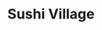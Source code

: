 ---
layout: place
title: "Sushi Village"
permalink: /virginia/harrisonburg/sushi-village.html
stateAbbr: VA
stateName: Virginia
cityName: Harrisonburg
seo:
  name: "Sushi Village"
  type: Restaurant
  links: https://www.sushivillageharrisonburg.com/
description: "Sushi Village serves delicious sushi in Harrisonburg, Virginia. Try fresh Japanese dishes for a great dining experience. "
place_id: ChIJIQF6YZaStIkRoCtn7V3SwUA
photos:
  - name: >-
      places/ChIJIQF6YZaStIkRoCtn7V3SwUA/photos/AeeoHcKIvfMovOHNFqXvzouKozOSJLavHlBaEARUwWJQSewbHnqbNNPhbfrhU-tcSLrjKCSmRZZd4Qyltx5nTyrloMy71dE_oyWk14Sr0w8ISXHPel2pOBLyrVDI0XrwztxfancbVNQBzVxnhhoFrlmmMRm3K2gCbi58CwGz9dP1DlPHXkCOQbZMRIYk2lgNIDTlRipl0TxC6HCZgKIyT9e3eLOc9PROz3PTfsh4KCU0SE_46z8zr94q6JAHqjNxnTkBJ7bFzxM7E2rZasS4tu6DTdinu4OkgT-yLq-Uje58Usf00fQ63NYQi8OyJfg9g1FjWeUNUH_NNSxlfZ-kGlioyj16Qqti7CVgHGs7Lgy-wx29BlSWMKUGqmmn3vcgZDGd8rnnYkpHtdzS7YTcY9ZskHTHwluzX7g6owOPvk-ZPbhqdxpZ
    widthPx: 4032
    heightPx: 3024
    authorAttributions:
      - displayName: Vitaliy Bebchuk
        uri: https://maps.google.com/maps/contrib/114542786844832424250
        photoUri: >-
          https://lh3.googleusercontent.com/a/ACg8ocLWAsMOHGUMzTBT73lfw0DpdQQtoTsbGY4yddXmqvFUcxnZGg=s100-p-k-no-mo
    flagContentUri: >-
      https://www.google.com/local/imagery/report/?cb_client=maps_api_places.places_api&image_key=!1e10!2sCIHM0ogKEICAgICkj_eYzQE&hl=en-US
    googleMapsUri: >-
      https://www.google.com/maps/place//data=!3m4!1e2!3m2!1sCIHM0ogKEICAgICkj_eYzQE!2e10!4m2!3m1!1s0x89b49296617a0121:0x40c1d25ded672ba0
  - name: >-
      places/ChIJIQF6YZaStIkRoCtn7V3SwUA/photos/AeeoHcJzD7N1_dCgZs9cyzi-N5vr-xV_sa50nblpbsxC4rJ3DucZniFv5SQ58dgDz9k2ZvWgq-xX2Xcw-_62YvViG-ukyeYSRyfoiU9lXk_83C9Rj0Vu_8zHbik5OSNjLKMgpqUr2F1alEVatMTuLYLv4zv_Xa6Zvm5HHF81K9R-DmVDOzFb_0YOjnHGWCkXBSQCGG7JJ1vsfIemYEzmF63wzsIzCBVLlspC8FZIRGMBkVyOC-CkKy0mnYwuek5KUtB_ShYE8KVKfa6GqRCiG-9bTvUHtzScUVKbX_sNGhBh3AtZLBX612YmdvCvwaX8k5Naxwr03T2yEE72a4ypqCYcGeldNP9mM0x8xA-kHZeqMwMAb_f_oXdXUh3_UoSiTH64FgKGZGzu9qHSru37EhGDjxfBCxOq-raa1GdtluWzIs4EjMDp
    widthPx: 2992
    heightPx: 2992
    authorAttributions:
      - displayName: Mike McCourt
        uri: https://maps.google.com/maps/contrib/108974484690396778846
        photoUri: >-
          https://lh3.googleusercontent.com/a/ACg8ocL_z13khmYAhWMBwF_RLuaUDM_Zs_Nap1KzqBcDONZNHWqOWQ=s100-p-k-no-mo
    flagContentUri: >-
      https://www.google.com/local/imagery/report/?cb_client=maps_api_places.places_api&image_key=!1e10!2sCIHM0ogKEICAgICL6sK5rAE&hl=en-US
    googleMapsUri: >-
      https://www.google.com/maps/place//data=!3m4!1e2!3m2!1sCIHM0ogKEICAgICL6sK5rAE!2e10!4m2!3m1!1s0x89b49296617a0121:0x40c1d25ded672ba0
  - name: >-
      places/ChIJIQF6YZaStIkRoCtn7V3SwUA/photos/AeeoHcLkGSDIoNxCFNx5mom1fTN6z1QTQOz3BeSt0tUVzHno3XBQQQUjB4BROSIbVZOMcT0ioMKgOWoUNSsjpIUT5dqlg8LMyewznj2oYkMXdFo_txt0sRUkCtDWi386aBA7VV5HcZLjYmp8dSH6HlEDVMZ-heF6nwnNR-FOxQDQfJ3v2X0gGNMpoX5I1NIZxbdb4JZHS6VkiS5_6AeWVl0ODQNcGkTx9dZjhXWfek_EHONP4aflg6Dzs2C0I7iWAD85poX-UgbJdEMQkKYg0EGXxAaNiW-2xtRqt93hChqKUQTamZBZcvTpEfTxgGlx3V1a39cdNikYjsmxUkdWd1s8NiBNjjBxvvhmSh_CI_-LqS4CEedETZAP7DEWbkwUFewmpaerherlDXzvx8ZST3DQm0crzb7jxqiUO30NXZiv0CLh8r77
    widthPx: 4160
    heightPx: 3120
    authorAttributions:
      - displayName: Scot Morgan
        uri: https://maps.google.com/maps/contrib/117637869067723135989
        photoUri: >-
          https://lh3.googleusercontent.com/a/ACg8ocK54hfAlOpBqQAbj2-Qw-Z8VLNRWkBjpYYU13PWMe2xDZ7jpA=s100-p-k-no-mo
    flagContentUri: >-
      https://www.google.com/local/imagery/report/?cb_client=maps_api_places.places_api&image_key=!1e10!2sCIHM0ogKEICAgICk5p_-wgE&hl=en-US
    googleMapsUri: >-
      https://www.google.com/maps/place//data=!3m4!1e2!3m2!1sCIHM0ogKEICAgICk5p_-wgE!2e10!4m2!3m1!1s0x89b49296617a0121:0x40c1d25ded672ba0
  - name: >-
      places/ChIJIQF6YZaStIkRoCtn7V3SwUA/photos/AeeoHcLmDaw-R68JoG74eUgVM9IZLTNav_EBmECHEUhdfpB76ctrN9Ikyoi690HpqGr2o1yn6NczDpm0SltMm1ARk8I3kemnuPXTwImSA3nxSB4cfLNdMaWfytrdPXJ__foLSfsmpk9DfiTavnh5WIQFlr2jgpl6azVF68rD4u33YQkbROS9hnb5G-F_mvGb2TQwom6Fx4HYWpBlzTjjVwnUxb7HZyMvCflCt024UvmULsX2Pbk8H8OKRfLlJfcXvzLFNEUULEcuR8P7YVm3_xnPCQ1sZgnYtYH5xTTB3d14dTfM9Uq-vI46Msz9puOMyy6rIWJLMwJBCRYOEHSmjZE333fGOwCZEwXB_yfp5LbAmcpFzTYNBL0YOn3fwhftC9YD91SCsXsTNz5WD-Tv6dIWGoeDAuIN0amfUTH818D9lW2Oor2l
    widthPx: 3024
    heightPx: 4032
    authorAttributions:
      - displayName: Dominion
        uri: https://maps.google.com/maps/contrib/103435825350725487467
        photoUri: >-
          https://lh3.googleusercontent.com/a-/ALV-UjWchBsCH3_cYA4UfaNQWY1ZknuTI4S8UilJMATcYmSJELyi33aj=s100-p-k-no-mo
    flagContentUri: >-
      https://www.google.com/local/imagery/report/?cb_client=maps_api_places.places_api&image_key=!1e10!2sCIHM0ogKEICAgIDssrndzwE&hl=en-US
    googleMapsUri: >-
      https://www.google.com/maps/place//data=!3m4!1e2!3m2!1sCIHM0ogKEICAgIDssrndzwE!2e10!4m2!3m1!1s0x89b49296617a0121:0x40c1d25ded672ba0
  - name: >-
      places/ChIJIQF6YZaStIkRoCtn7V3SwUA/photos/AeeoHcJHhQVoZhcT9DpvENls_tQ-3M18gQf4WyEotH3aOqT3FlM1xYACk5adqFThCGrgCVmUNfSoIecyJwhcM3XwZhDWvTnKD7qD2knX01rYQTfvfi3f_Qh2c3K5X5ufLYukpCes6qojcXGQxfMc_nJfHaf6VGV20pT9gCkzSX_O5e1mvNrjeK6W0-MJERoF_YnUGI6SIG3TNfX3LTIC_oXjC2uV4dq8SZZxyVu4TTbMs0TLpl-6qhwxUY_6Ow0vlSztW9Z75oJ4cBVWb6JRROi3mGM5hzYdvihcz6US--q0f2p30kk6uowT4vDGkMxPGLdVfwtJqL7ihx308fEq5y41re5IX5DtJjpUu0IlaLZH9RyyRRZUzb2z9e4Hpj1eP6S7tfQH1bkFmKdbyJRRL6v0NRZSY9BwXSJlXcz6-B-uacmdpw
    widthPx: 3000
    heightPx: 3587
    authorAttributions:
      - displayName: Tara T.
        uri: https://maps.google.com/maps/contrib/114483047713761413649
        photoUri: >-
          https://lh3.googleusercontent.com/a-/ALV-UjU29Tse9qLgQ7aCO7UDG7MGdXjE04GQos09C_zNbKfQBj4QhQV-=s100-p-k-no-mo
    flagContentUri: >-
      https://www.google.com/local/imagery/report/?cb_client=maps_api_places.places_api&image_key=!1e10!2sCIHM0ogKEICAgIDLvd_DQQ&hl=en-US
    googleMapsUri: >-
      https://www.google.com/maps/place//data=!3m4!1e2!3m2!1sCIHM0ogKEICAgIDLvd_DQQ!2e10!4m2!3m1!1s0x89b49296617a0121:0x40c1d25ded672ba0
  - name: >-
      places/ChIJIQF6YZaStIkRoCtn7V3SwUA/photos/AeeoHcJaSeaQ3L_Z6M0cdlv17UpqIz29vA9Iofx0507K49Ga7Wuk4ezc3tnW6eu0Wo-BF-HAR5wLF1bpK-Aojn92ahnKFcsv0YpwHQrfoE5BBdOn3yMG_Zg2l3M66X8fbvE6dD_iD4deR3VrRekbTXjhK2haFFDFfswHnovlPAA5fCL7vQ7MFUs3N0QOAbb62c4GUN1LZjvctSwsPLdJZibrB60YCaeSiuGLoW4UnpBB-ypJkwYQBXtScYu3BKHTjmw18O4ItXIYb0kmziYTrHFsr-YoujV6om0VNdlbGRyV00lnFLHRUE23f9xxjw-V-omUw4PpxGcDpY51JI1qv25rwARwAsLQEeivv8mc65BwkkRUZ-Csi-37eqQwP6ny-2i5x4rPTlV3JHkR5CmdIQVd1nYrnyyn44DNLY-Cb1TQ-y0HqA
    widthPx: 4032
    heightPx: 2268
    authorAttributions:
      - displayName: Daniel Lameka
        uri: https://maps.google.com/maps/contrib/100008726000106631529
        photoUri: >-
          https://lh3.googleusercontent.com/a-/ALV-UjWRdN0LA_AlrbmHhUsmGaj6aviM3mvZXHB7_EjrTwQ09sBg2Pr5zA=s100-p-k-no-mo
    flagContentUri: >-
      https://www.google.com/local/imagery/report/?cb_client=maps_api_places.places_api&image_key=!1e10!2sCIHM0ogKEICAgIC4nvrfQQ&hl=en-US
    googleMapsUri: >-
      https://www.google.com/maps/place//data=!3m4!1e2!3m2!1sCIHM0ogKEICAgIC4nvrfQQ!2e10!4m2!3m1!1s0x89b49296617a0121:0x40c1d25ded672ba0
  - name: >-
      places/ChIJIQF6YZaStIkRoCtn7V3SwUA/photos/AeeoHcKy4jrppv96rD4aTLEoCiGGXfg1JnFVrZZur7KYf37WWzgRWSA04EYbOXTeLxYXuiqI2zzm7Q3-RzDZr2reSAVDhJno7fJ_XS3XUQY_kybJXmN9v8MTaVZkxrlgMuSObUniBYmv6WE19SgK2u_ACHVYKxBCl1HCjWO5UJw1F1sfYxjQsEqPzow1Aix3qayEi7YUoai3Rpzl4fFacskB8TXK_IDwsQbAmV4ilu8_hxtRYNmbL8IpjWjvSS-GOTpvfwiYP8XEGeoY2MdTnyaj42alElZ46itzeIeW0hVOX2MVFVRob5OirgkQu3NYP7y8NOPepvnhYpjtr3fTa24dwRnwPi9v2ikVUB1mXS12hssBHGRk1EBHsd5KmDIT_eWY9u8o4VjvvrENvUDhS-bR04O__IF1kCA7t0Wn3ngQaJCM4ZFm
    widthPx: 3000
    heightPx: 4000
    authorAttributions:
      - displayName: Sharon Bagby
        uri: https://maps.google.com/maps/contrib/101437642845941136434
        photoUri: >-
          https://lh3.googleusercontent.com/a-/ALV-UjW-xeZfhqLgaEGk1cEX7g6bNLuK57RlKhvqNlNvJg9WT8UYKsk=s100-p-k-no-mo
    flagContentUri: >-
      https://www.google.com/local/imagery/report/?cb_client=maps_api_places.places_api&image_key=!1e10!2sCIHM0ogKEICAgICHveSElwE&hl=en-US
    googleMapsUri: >-
      https://www.google.com/maps/place//data=!3m4!1e2!3m2!1sCIHM0ogKEICAgICHveSElwE!2e10!4m2!3m1!1s0x89b49296617a0121:0x40c1d25ded672ba0
  - name: >-
      places/ChIJIQF6YZaStIkRoCtn7V3SwUA/photos/AeeoHcL65w9WYn1pMNebpVCp1uLdkC55uIT7ivnXxb-GdUelBjdJbC4Of-sR-dNtTHW_L_Js4Zu89YTg54JqchpLVUG7JMzU5uKVqwGObj6N5T78r9bMILVQrNdxg5jIGWqV3Ydu1gsCBWE1ZDVACYnIt9b1G_AsglU2M5RtDV13ilRfOx91y41EUJ90pctBnzmkfGBN5wuYT76LxPzs6_pKzYuwF2P_4nWklQpC-tjT2bd8vCa7iItL4fCy63fApvVmn9wRK_a9jcglPKdM4-UQPYH6YDwrZFMn3FYimLmPQvo88KjYCWfPfeEehKYs9waIfptkh_QneJeypyO6XQ1Y05meIWqPr_f_rcq6U5RNSzoF4S-427lgKOqBVTN52coUZhTc7SNzV1IvIWi1PFIDp2UbpZ0FrZZRsdL9obPZ1BY
    widthPx: 4048
    heightPx: 3036
    authorAttributions:
      - displayName: James Carter
        uri: https://maps.google.com/maps/contrib/106837855227901071458
        photoUri: >-
          https://lh3.googleusercontent.com/a-/ALV-UjWKhISzzijr_g4A9MFwoce05ATVvUFNje-kiuHnL0E9jIFo-O-ffQ=s100-p-k-no-mo
    flagContentUri: >-
      https://www.google.com/local/imagery/report/?cb_client=maps_api_places.places_api&image_key=!1e10!2sCIHM0ogKEICAgID4y56VMQ&hl=en-US
    googleMapsUri: >-
      https://www.google.com/maps/place//data=!3m4!1e2!3m2!1sCIHM0ogKEICAgID4y56VMQ!2e10!4m2!3m1!1s0x89b49296617a0121:0x40c1d25ded672ba0
  - name: >-
      places/ChIJIQF6YZaStIkRoCtn7V3SwUA/photos/AeeoHcLcyXbEzB-HFb5r6gnYFxxOgCLLcWA-Coj1DH7X5JhpMUkBrwoxM9GoYN_GZmNDJrYDphGSx-2f9kdtCStUdXl0xhotGI77bR3iaQSECyfpeyt8dDhivHkBjBvmmHnjtu1KTPm5AM66mjQnysVYTF5wtdVkSbnZvEyGKNQYWIMobkIsrFESR2TbkTgkv13qAesc9XnfO3jY-CBwlw7DkA8Bt8XaHG698FsyaBMpKlRkLpaWAbmpbmMSYrJSMtnIuvTE6Ip1lWgl0nA_20NE1PpDytCggae7DJ2YLBbJZXxew3pwQWrOwD_0bxHVu_Orkn13Nym4TqK0CxvtHxTKTM2xKJgTVqEVzRfARnVHMGR2wMX-BnQTYVF8YmcmPri7VVbTX3-k7pZ3bBtsUn63htiVceJ7TSGPvIRir2m-3lcep4I
    widthPx: 3024
    heightPx: 4032
    authorAttributions:
      - displayName: Heather marie
        uri: https://maps.google.com/maps/contrib/115752043711674575930
        photoUri: >-
          https://lh3.googleusercontent.com/a-/ALV-UjXh6lGeCCm6r1IH3vYvkiDE7q_CdPlvpZtMpsk-zhCmBu_j--g=s100-p-k-no-mo
    flagContentUri: >-
      https://www.google.com/local/imagery/report/?cb_client=maps_api_places.places_api&image_key=!1e10!2sCIHM0ogKEICAgMCw4PG8pwE&hl=en-US
    googleMapsUri: >-
      https://www.google.com/maps/place//data=!3m4!1e2!3m2!1sCIHM0ogKEICAgMCw4PG8pwE!2e10!4m2!3m1!1s0x89b49296617a0121:0x40c1d25ded672ba0
  - name: >-
      places/ChIJIQF6YZaStIkRoCtn7V3SwUA/photos/AeeoHcKoTcF--PDo0TKBZ30FVi9jfRdPB1eLDzI2YvKJa3pWuhdtPPxARYdkyb_WQAmjBmNoO2LQYGqgZ22ww34Sr6k0VS9GSi1fppCmkLkuQz9tMWAGlHV9dzkwhuK3pXfeVtUoayXCxnLOPkuw4hdjEoZfv5fNI2d3-tfSFarhWOwD5zV0eDdc5Z65MQexaU19e_XGtn8bhW_rxHYnDTryOhDV2sgQ3vAzvRQkpT2M3y64yEJUL7FHvKa5mupwLB0l2dbh-QDoFOXEF_x0aMOn0GiArNLwqmElO1LTi0phlfmGGbke2uil33CYNi_OVUykWes4xs-K-dHmHRuhSHvi01QQushc0_9aB-RSB2YMZX4gTYLFAiTXOCbJ3ObWcDWvRz4yBmXd4-krAf1lir3B35sTQBWXWEfkxIJ6e-KlD4DlJA
    widthPx: 4032
    heightPx: 1816
    authorAttributions:
      - displayName: Ming Zhao Zhang
        uri: https://maps.google.com/maps/contrib/116855429309799174925
        photoUri: >-
          https://lh3.googleusercontent.com/a-/ALV-UjUpwYuti8Y2nLo7pdOLUAiHzH4HaJB_kkLE_EzjI9w7PimpI7fm=s100-p-k-no-mo
    flagContentUri: >-
      https://www.google.com/local/imagery/report/?cb_client=maps_api_places.places_api&image_key=!1e10!2sCIHM0ogKEICAgICB3MGaEA&hl=en-US
    googleMapsUri: >-
      https://www.google.com/maps/place//data=!3m4!1e2!3m2!1sCIHM0ogKEICAgICB3MGaEA!2e10!4m2!3m1!1s0x89b49296617a0121:0x40c1d25ded672ba0
address: 1820 Evelyn Byrd Ave Ste 110, Harrisonburg, VA 22801, USA
street: 1820 Evelyn Byrd Ave Ste 110
city: Harrisonburg
state: VA
zip: '22801'
country: USA
neighborhood: null
latitude: '38.431807'
longitude: '-78.854272'
accessibility_options:
  wheelchairAccessibleParking: true
  wheelchairAccessibleEntrance: true
  wheelchairAccessibleRestroom: true
  wheelchairAccessibleSeating: true
business_status: OPERATIONAL
name: Sushi Village
google_maps_links:
  directionsUri: >-
    https://www.google.com/maps/dir//''/data=!4m7!4m6!1m1!4e2!1m2!1m1!1s0x89b49296617a0121:0x40c1d25ded672ba0!3e0
  placeUri: https://maps.google.com/?cid=4666241989789297568
  writeAReviewUri: >-
    https://www.google.com/maps/place//data=!4m3!3m2!1s0x89b49296617a0121:0x40c1d25ded672ba0!12e1
  reviewsUri: >-
    https://www.google.com/maps/place//data=!4m4!3m3!1s0x89b49296617a0121:0x40c1d25ded672ba0!9m1!1b1
  photosUri: >-
    https://www.google.com/maps/place//data=!4m3!3m2!1s0x89b49296617a0121:0x40c1d25ded672ba0!10e5
primary_type: Japanese Restaurant
opening_hours:
  regular: null
  current: null
secondary_opening_hours:
  regular:
    weekdayDescriptions: null
    type: null
  current:
    weekdayDescriptions: null
    type: null
phone: (540) 568-9880
price_level: PRICE_LEVEL_MODERATE
price_range: $20 &ndash; $30
rating: '4.0'
rating_count: 735
website: https://www.sushivillageharrisonburg.com/
reviews: null
parking_options: null
payment_options: null
allow_dogs: null
curbside_pickup: null
delivery: null
dine_in: null
good_for_children: null
good_for_groups: null
good_for_sports: null
live_music: null
menu_for_children: null
outdoor_seating: null
reservable: null
restroom: null
serves_beer: null
serves_breakfast: null
serves_brunch: null
serves_cocktails: null
serves_coffee: null
serves_dinner: null
serves_dessert: null
serves_lunch: null
serves_vegetarian_food: null
serves_wine: null
takeout: null
summary: null

---